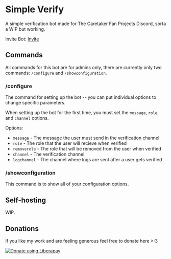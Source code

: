 # Simple Verify

A simple verification bot made for The Caretaker Fan Projects Discord, sorta a WIP but working.

Invite Bot: [Invite](https://discord.com/oauth2/authorize?client_id=955503433803259975)

## Commands

All commands for this bot are for admins only, there are currently only two commands: `/configure` and `/showconfiguration`.

### /configure
The command for setting up the bot -- you can put individual options to change specific parameters.

When setting up the bot for the first time, you must set the `message`, `role`, and `channel` options.

Options: 
- `message` - The message the user must send in the verification channel 
- `role` - The role that the user will recieve when verified
- `removerole` - The role that will be removed from the user when verified
- `channel` - The verification channel
- `logchannel` - The channel where logs are sent after a user gets verified


### /showconfiguration
This command is to show all of your configuration options.


## Self-hosting
WIP.


## Donations
If you like my work and are feeling generous feel free to donate here >:3

<noscript><a href="https://liberapay.com/OakleyCord/donate"><img alt="Donate using Liberapay" src="https://liberapay.com/assets/widgets/donate.svg"></a></noscript>
